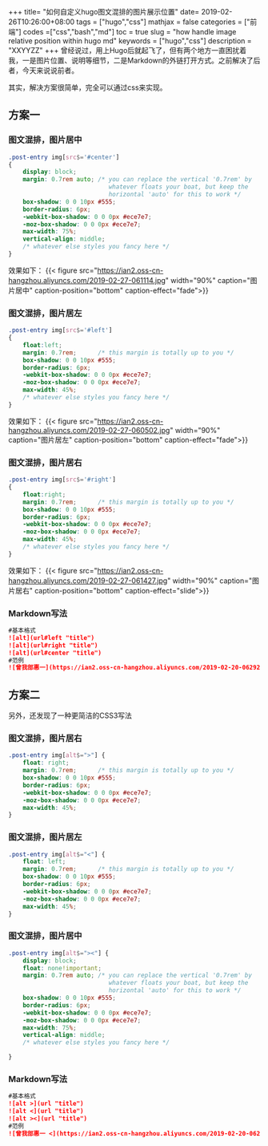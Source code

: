 +++
title= "如何自定义hugo图文混排的图片展示位置"
date= 2019-02-26T10:26:00+08:00
tags = ["hugo","css"]
mathjax = false
categories = ["前端"]
codes =["css","bash","md"]
toc = true
slug = "how handle image relative position within hugo md"
keywords = ["hugo","css"]
description = "XXYYZZ"
+++
曾经说过，用上Hugo后就起飞了，但有两个地方一直困扰着我，一是图片位置、说明等细节，二是Markdown的外链打开方式。之前解决了后者，今天来说说前者。

其实，解决方案很简单，完全可以通过css来实现。

## 方案一
### 图文混排，图片居中
```css
.post-entry img[src$='#center']
{
    display: block;
    margin: 0.7rem auto; /* you can replace the vertical '0.7rem' by
                            whatever floats your boat, but keep the
                            horizontal 'auto' for this to work */
    box-shadow: 0 0 10px #555;
    border-radius: 6px;
    -webkit-box-shadow: 0 0 0px #ece7e7;
    -moz-box-shadow: 0 0 0px #ece7e7;
    max-width: 75%;
    vertical-align: middle;
    /* whatever else styles you fancy here */
}
```
效果如下：
{{< figure src="https://ian2.oss-cn-hangzhou.aliyuncs.com/2019-02-27-061114.jpg" width="90%" caption="图片居中" caption-position="bottom" caption-effect="fade">}}

### 图文混排，图片居左
```css
.post-entry img[src$='#left']
{
    float:left;
    margin: 0.7rem;      /* this margin is totally up to you */
    box-shadow: 0 0 10px #555;
    border-radius: 6px;
    -webkit-box-shadow: 0 0 0px #ece7e7;
    -moz-box-shadow: 0 0 0px #ece7e7;
    max-width: 45%;
    /* whatever else styles you fancy here */
}
```
效果如下：
{{< figure src="https://ian2.oss-cn-hangzhou.aliyuncs.com/2019-02-27-060502.jpg" width="90%" caption="图片居左" caption-position="bottom" caption-effect="fade">}}

### 图文混排，图片居右
```css
.post-entry img[src$='#right']
{
    float:right;
    margin: 0.7rem;      /* this margin is totally up to you */
    box-shadow: 0 0 10px #555;
    border-radius: 6px;
    -webkit-box-shadow: 0 0 0px #ece7e7;
    -moz-box-shadow: 0 0 0px #ece7e7;
    max-width: 45%;
    /* whatever else styles you fancy here */
}
```
效果如下：
{{< figure src="https://ian2.oss-cn-hangzhou.aliyuncs.com/2019-02-27-061427.jpg" width="90%" caption="图片居右" caption-position="bottom" caption-effect="slide">}}

### Markdown写法

```md
#基本格式
![alt](url#left "title")
![alt](url#right "title")
![alt](url#center "title")
#范例
![曾我部惠一](https://ian2.oss-cn-hangzhou.aliyuncs.com/2019-02-20-062929.jpg#left "Live at SHIBUYA CLUB QUATTRO")
```

## 方案二
另外，还发现了一种更简洁的CSS3写法

### 图文混排，图片居右
```css
.post-entry img[alt$=">"] {
    float: right;
    margin: 0.7rem;      /* this margin is totally up to you */
    box-shadow: 0 0 10px #555;
    border-radius: 6px;
    -webkit-box-shadow: 0 0 0px #ece7e7;
    -moz-box-shadow: 0 0 0px #ece7e7;
    max-width: 45%;
}
```
### 图文混排，图片居左
```css
.post-entry img[alt$="<"] {
    float: left;
    margin: 0.7rem;      /* this margin is totally up to you */
    box-shadow: 0 0 10px #555;
    border-radius: 6px;
    -webkit-box-shadow: 0 0 0px #ece7e7;
    -moz-box-shadow: 0 0 0px #ece7e7;
    max-width: 45%;
}
```
### 图文混排，图片居中
```css
.post-entry img[alt$="><"] {
    display: block;
    float: none!important;
    margin: 0.7rem auto; /* you can replace the vertical '0.7rem' by
                            whatever floats your boat, but keep the
                            horizontal 'auto' for this to work */
    box-shadow: 0 0 10px #555;
    border-radius: 6px;
    -webkit-box-shadow: 0 0 0px #ece7e7;
    -moz-box-shadow: 0 0 0px #ece7e7;
    max-width: 75%;
    vertical-align: middle;
    /* whatever else styles you fancy here */

}
```
### Markdown写法
```md
#基本格式
![alt >](url "title")
![alt <](url "title")
![alt ><](url "title")
#范例
![曾我部惠一 <](https://ian2.oss-cn-hangzhou.aliyuncs.com/2019-02-20-062929.jpg "Live at SHIBUYA CLUB QUATTRO")
```

